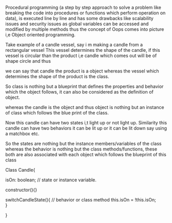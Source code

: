 Procedural programming (a step by step approach to solve a problem like breaking the code into
procedures or functions which perform operation on data), is executed line by line and has some drawbacks 
like scalability issues and security issues as global variables can be accessed and modified by multiple 
methods thus the concept of Oops comes into picture i,e Object oriented programming.

Take example of a candle vessel, say i m making a candle from a rectangular vessel
This vessel determines the shape of the candle, if this vessel is circular than the product i,e candle
which comes out will be of shape circle and thus

we can say that candle the product is a object whereas the vessel which determines the shape
of the product is the class.

So class is nothing but a blueprint that defines the properties and behavior which the object follows, it can also
be considered as the definition of object.

whereas the candle is the object and thus object is nothing but an instance of class which follows the blue print of the class.

Now this candle can have two states i,t light up or not light up.
Similarity this candle can have two behaviors it can be lit up or it can be lit down say using a matchbox etc.

So the states are nothing but the instance members/variables of the class whereas the behavior is nothing
but the class methods/functions, these both are also associated with each object which follows the blueprint of 
this class 

Class Candle{

isOn: boolean;   // state or instance variable.

constructor(){}

switchCandleState(){       // behavior or class method
   this.isOn = !this.isOn;   
}

}
